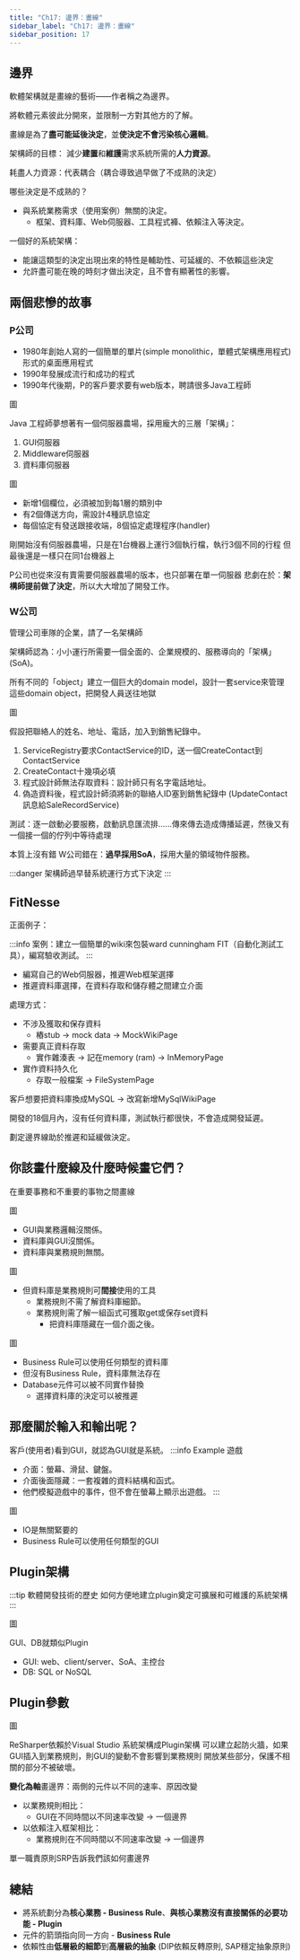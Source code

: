 ```yaml
---
title: "Ch17: 邊界：畫線"
sidebar_label: "Ch17: 邊界：畫線"
sidebar_position: 17
---
```


## 邊界
軟體架構就是畫線的藝術——作者稱之為邊界。

將軟體元素彼此分開來，並限制一方對其他方的了解。

畫線是為了**盡可能延後決定**，並**使決定不會污染核心邏輯**。

架構師的目標： 減少**建置**和**維護**需求系統所需的**人力資源**。

耗盡人力資源：代表耦合（耦合導致過早做了不成熟的決定）

哪些決定是不成熟的？
* 與系統業務需求（使用案例）無關的決定。
  * 框架、資料庫、Web伺服器、工具程式褲、依賴注入等決定。
  
一個好的系統架構：
* 能讓這類型的決定出現出來的特性是輔助性、可延緩的、不依賴這些決定
* 允許盡可能在晚的時刻才做出決定，且不會有顯著性的影響。

## 兩個悲慘的故事
### P公司
* 1980年創始人寫的一個簡單的單片(simple monolithic，單體式架構應用程式)形式的桌面應用程式
* 1990年發展成流行和成功的程式
* 1990年代後期，P的客戶要求要有web版本，聘請很多Java工程師

圖

Java 工程師夢想著有一個伺服器農場，採用龐大的三層「架構」：
1. GUI伺服器
2. Middleware伺服器
3. 資料庫伺服器

圖

* 新增1個欄位，必須被加到每1層的類別中 
* 有2個傳送方向，需設計4種訊息協定 
* 每個協定有發送跟接收端，8個協定處理程序(handler)

剛開始沒有伺服器農場，只是在1台機器上運行3個執行檔，執行3個不同的行程
但最後還是一樣只在同1台機器上

P公司也從來沒有賣需要伺服器農場的版本，也只部署在單一伺服器
悲劇在於：**架構師提前做了決定**，所以大大增加了開發工作。

### W公司
管理公司車隊的企業，請了一名架構師

架構師認為：小小運行所需要一個全面的、企業規模的、服務導向的「架構」(SoA)。

所有不同的「object」建立一個巨大的domain model，設計一套service來管理這些domain object，把開發人員送往地獄

圖

假設把聯絡人的姓名、地址、電話，加入到銷售紀錄中。
1. ServiceRegistry要求ContactService的ID，送一個CreateContact到ContactService
2. CreateContact十幾項必填
3. 程式設計師無法存取資料：設計師只有名字電話地址。
4. 偽造資料後，程式設計師須將新的聯絡人ID塞到銷售紀錄中 (UpdateContact訊息給SaleRecordService)

測試：逐一啟動必要服務，啟動訊息匯流排......傳來傳去造成傳播延遲，然後又有一個接一個的佇列中等待處理

本質上沒有錯
W公司錯在：**過早採用SoA**，採用大量的領域物件服務。

:::danger
架構師過早替系統運行方式下決定
:::

## FitNesse
正面例子：

:::info
案例：建立一個簡單的wiki來包裝ward cunningham FIT（自動化測試工具），編寫驗收測試。
:::

* 編寫自己的Web伺服器，推遲Web框架選擇
* 推遲資料庫選擇，在資料存取和儲存體之間建立介面

處理方式：
* 不涉及獲取和保存資料
  * 樁stub -> mock data -> MockWikiPage
* 需要真正資料存取
  * 實作雜湊表 -> 記在memory (ram) -> InMemoryPage
* 實作資料持久化
  * 存取一般檔案 -> FileSystemPage

客戶想要把資料庫換成MySQL -> 改寫新增MySqlWikiPage

開發的18個月內，沒有任何資料庫，測試執行都很快，不會造成開發延遲。

劃定邊界線助於推遲和延緩做決定。

## 你該畫什麼線及什麼時候畫它們？
在重要事務和不重要的事物之間畫線

圖

* GUI與業務邏輯沒關係。
* 資料庫與GUI沒關係。
* 資料庫與業務規則無關。

圖

* 但資料庫是業務規則可**間接**使用的工具
  * 業務規則不需了解資料庫細節。
  * 業務規則需了解一組函式可獲取get或保存set資料
    * 把資料庫隱藏在一個介面之後。

圖

* Business Rule可以使用任何類型的資料庫
* 但沒有Business Rule，資料庫無法存在
* Database元件可以被不同實作替換
  * 選擇資料庫的決定可以被推遲

## 那麼關於輸入和輸出呢？

客戶(使用者)看到GUI，就認為GUI就是系統。
:::info Example
遊戲
* 介面：螢幕、滑鼠、鍵盤。
* 介面後面隱藏：一套複雜的資料結構和函式。
* 他們模擬遊戲中的事件，但不會在螢幕上顯示出遊戲。
:::

圖

* IO是無關緊要的
* Business Rule可以使用任何類型的GUI

## Plugin架構
:::tip 軟體開發技術的歷史
如何方便地建立plugin奠定可擴展和可維護的系統架構
:::

圖

GUI、DB就類似Plugin
* GUI: web、client/server、SoA、主控台
* DB: SQL or NoSQL

## Plugin參數

圖

ReSharper依賴於Visual Studio
系統架構成Plugin架構
可以建立起防火牆，如果GUI插入到業務規則，則GUI的變動不會影響到業務規則
開放某些部分，保護不相關的部分不被破壞。

**變化為軸**畫邊界：兩側的元件以不同的速率、原因改變

* 以業務規則相比：
  * GUI在不同時間以不同速率改變 -> 一個邊界
* 以依賴注入框架相比：
  * 業務規則在不同時間以不同速率改變 -> 一個邊界

單一職責原則SRP告訴我們該如何畫邊界

## 總結
* 將系統劃分為**核心業務 - Business Rule**、**與核心業務沒有直接關係的必要功能 - Plugin**
* 元件的箭頭指向同一方向 - **Business Rule**
* 依賴性由**低層級的細節**到**高層級的抽象** (DIP依賴反轉原則, SAP穩定抽象原則)


